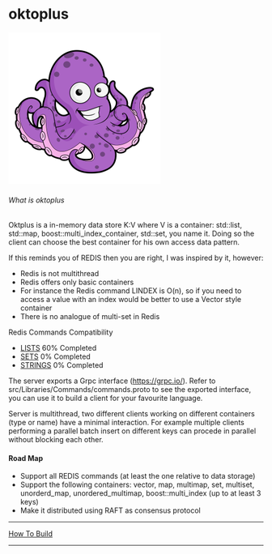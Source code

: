 # oktoplus

![alt text](docs/octopus-free.png "Oktoplus")

###### What is oktoplus
Oktplus is a in-memory data store K:V where V is a container: std::list, std::map, boost::multi_index_container, std::set, you name it. Doing so the client can choose the best container for his own access data pattern.

If this reminds you of REDIS then you are right, I was inspired by it, however:

 - Redis is not multithread
 - Redis offers only basic containers
 - For instance the Redis command LINDEX is O(n), so if you need to access a value with an index would be better to use a Vector style container
  - There is no analogue of multi-set in Redis

Redis Commands Compatibility

  - [LISTS](docs/compatibility_lists.md) 60% Completed
  - [SETS](docs/compatibility_sets.md) 0% Completed
  - [STRINGS](docs/compatibility_strings.md) 0% Completed

The server exports a Grpc interface (https://grpc.io/). Refer to src/Libraries/Commands/commands.proto to see the exported interface, you can use it to build a client for your favourite language. 

Server is multithread, two different clients working on different containers (type or name) have a minimal interaction. For example multiple clients performing a parallel batch insert on different keys can procede in parallel without blocking each other.

#### Road Map
- Support all REDIS commands (at least the one relative to data storage)
- Support the following containers: vector, map, multimap, set, multiset, unorderd_map, unordered_multimap, boost::multi_index (up to at least 3 keys)
- Make it distributed using RAFT as consensus protocol

***

[How To Build](docs/howtobuild.md)

*** 

